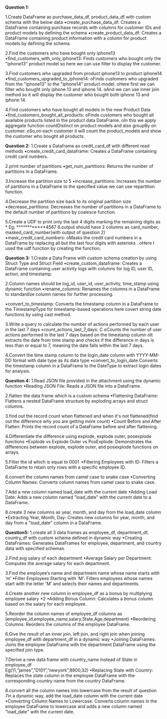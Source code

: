
**Question 1:**

1.Create DataFrame as purchase_data_df,  product_data_df with custom schema with the below data 
•create_purchase_data_df: 
Creates a DataFrame containing purchase records with columns for customer IDs and product models by defining the schema
•create_product_data_df: 
Creates a DataFrame containing product information with a column for product models by defining the schema

2.Find the customers who have bought only iphone13 
•find_customers_with_only_iphone13: Finds customers who bought only the "iphone13" product model so here we can use filter to display the customer.

3.Find customers who upgraded from product iphone13 to product iphone14 
•find_customers_upgraded_to_iphone14: 
oFinds customers who upgraded from the "iphone13" to the "iphone14" product model. 
oHere first we can filter who bought only iphone 13 and iphone 14.
oAnd we can use inner join method so it will display the customer who bought both iphone 13 and iphone 14.

4.Find customers who have bought all models in the new Product Data 
•find_customers_bought_all_products: 
oFinds customers who bought all available products listed in the product data DataFrame.
oIn this we apply aggregate function countDistinct on product models and also groupBy on customer.
oSo,on each customer it will count the product_models and show the customer who bought all products.


**Question 2:**
1.Create a Dataframe as credit_card_df with different read methods 
•create_credit_card_dataframe: 
Creates a DataFrame containing credit card numbers.

2.print number of partitions 
•get_num_partitions:
Returns the number of partitions in a DataFrame.

3.Increase the partition size to 5 
•increase_partitions: 
Increases the number of partitions in a DataFrame to the specified value we can use repartition function.

4.Decrease the partition size back to its original partition size 
•decrease_partitions: 
Decreases the number of partitions in a DataFrame to the default number of partitions by coalesce function.

5.Create a UDF to print only the last 4 digits marking the remaining digits as * 
Eg: ************4567 
6.output should have 2 columns as card_number, masked_card_number(with output of question 2)
•mask_credit_card_numbers: 
oMasks the credit card numbers in a DataFrame by replacing all but the last four digits with asterisks .
oHere I used the udf function by creating the function.


**Question 3:**
1.Create a Data Frame with custom schema creation by using Struct Type and Struct Field 
•create_custom_dataframe:
Creates a DataFrame containing user activity logs with columns for log ID, user ID, action, and timestamp.

2.Column names should be log_id, user_id, user_activity, time_stamp using dynamic function 
•rename_columns: 
Renames the columns in a DataFrame to standardize column names for further processing.

•convert_to_timestamp: 
Converts the timestamp column in a DataFrame to the TimestampType for timestamp-based operations here covert string date functions by using cast method.

3.Write a query to calculate the number of actions performed by each user in the last 7 days 
•count_actions_last_7_days: C
oCounts the number of user actions performed in the last 7 days based on the timestamp column
oIt extracts the date from time stamp and checks if the difference in days is less than or equal to 7, meaning the date falls within the last 7 days.

4.Convert the time stamp column to the login_date column with YYYY-MM-DD format with date type as its data type
•convert_to_login_date
Converts the timestamp column in a DataFrame to the DateType to extract login dates for analysis.


**Question 4:**
1.Read JSON file provided in the attachment using the dynamic function
•Reading JSON File: 
Reads a JSON file into a DataFrame.

2.flatten the data frame which is a custom schema
•Flattening DataFrame:
 Flattens a nested DataFrame structure by exploding arrays and struct columns.

3.find out the record count when flattened and when it's not flattened(find out the difference why you are getting more count)
•Count Before and After Flatten: 
Prints the record count of a DataFrame before and after flattening.

4.Differentiate the difference using explode, explode outer, posexplode functions
•Explode vs Explode Outer vs PosExplode:
 Demonstrates the differences between explode, explode outer, and posexplode functions on arrays.

5.Filter the id which is equal to 0001 
•Filtering Employees with ID: 
Filters a DataFrame to retain only rows with a specific employee ID.

6.convert the column names from camel case to snake case
•Converting Column Names: 
Converts column names from camel case to snake case.

7.Add a new column named load_date with the current date
•Adding Load Date:
 Adds a new column named "load_date" with the current date to a DataFrame.

8.create 3 new columns as year, month, and day from the load_date column
•Extracting Year, Month, Day: Creates new columns for year, month, and day from a "load_date" column in a DataFrame.


****Question5:****
1.create all 3 data frames as employee_df, department_df, country_df with custom schema defined in dynamic way 
•Creating DataFrames:
 Generates DataFrames for employee, department, and country data with specified schemas.

2.Find avg salary of each department
•Average Salary per Department: 
Computes the average salary for each department.

3.Find the employee’s name and department name whose name starts with ‘m’
•Filter Employees Starting with 'M':
 Filters employees whose names start with the letter 'M' and selects their names and departments.

4.Create another new column in  employee_df as a bonus by multiplying employee salary *2
•Adding Bonus Column: 
Calculates a bonus column based on the salary for each employee.

5.Reorder the column names of employee_df columns as (employee_id,employee_name,salary,State,Age,department)
•Reordering Columns: 
Reorders the columns of the employee DataFrame.

6.Give the result of an inner join, left join, and right join when joining employee_df with department_df in a dynamic way
•Joining DataFrames:
 Joins the employee DataFrame with the department DataFrame using the specified join type.

7.Derive a new data frame with country_name instead of State in employee_df  
Eg(11,“james”,”D101”,”newyork”,8900,32)
•Replacing State with Country:
 Replaces the state column in the employee DataFrame with the corresponding country name from the country DataFrame.

8.convert all the column names into lowercase from the result of question 7in a dynamic way, add the load_date column with the current date
•Converting Column Names to Lowercase: 
Converts column names in the employee DataFrame to lowercase and adds a new column named "load_date" with the current date.



